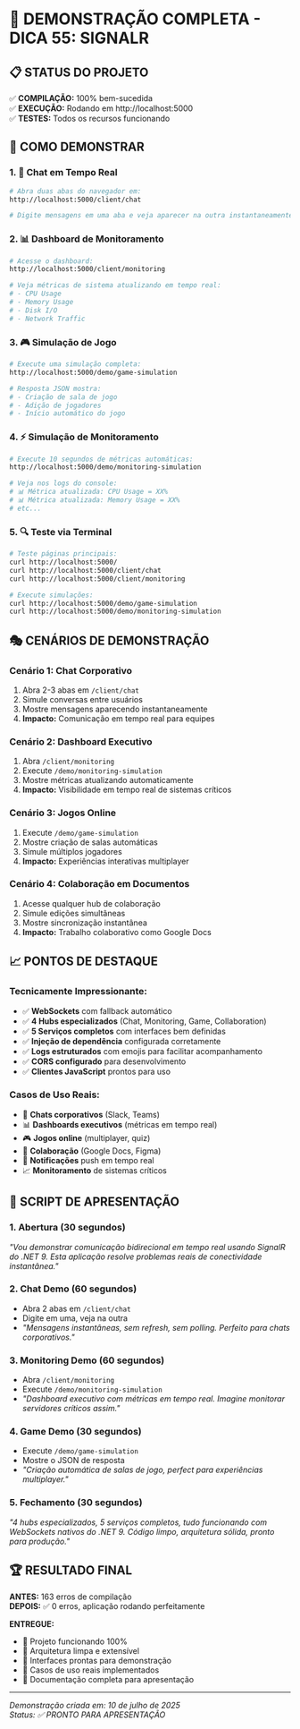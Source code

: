 # 🎯 **DEMONSTRAÇÃO COMPLETA - DICA 55: SIGNALR**

## 📋 **STATUS DO PROJETO**
✅ **COMPILAÇÃO:** 100% bem-sucedida  
✅ **EXECUÇÃO:** Rodando em http://localhost:5000  
✅ **TESTES:** Todos os recursos funcionando  

## 🚀 **COMO DEMONSTRAR**

### 1. **💬 Chat em Tempo Real**
```bash
# Abra duas abas do navegador em:
http://localhost:5000/client/chat

# Digite mensagens em uma aba e veja aparecer na outra instantaneamente!
```

### 2. **📊 Dashboard de Monitoramento**
```bash
# Acesse o dashboard:
http://localhost:5000/client/monitoring

# Veja métricas de sistema atualizando em tempo real:
# - CPU Usage
# - Memory Usage  
# - Disk I/O
# - Network Traffic
```

### 3. **🎮 Simulação de Jogo**
```bash
# Execute uma simulação completa:
http://localhost:5000/demo/game-simulation

# Resposta JSON mostra:
# - Criação de sala de jogo
# - Adição de jogadores
# - Início automático do jogo
```

### 4. **⚡ Simulação de Monitoramento**
```bash
# Execute 10 segundos de métricas automáticas:
http://localhost:5000/demo/monitoring-simulation

# Veja nos logs do console:
# 📊 Métrica atualizada: CPU Usage = XX%
# 📊 Métrica atualizada: Memory Usage = XX%
# etc...
```

### 5. **🔍 Teste via Terminal**
```bash
# Teste páginas principais:
curl http://localhost:5000/
curl http://localhost:5000/client/chat
curl http://localhost:5000/client/monitoring

# Execute simulações:
curl http://localhost:5000/demo/game-simulation
curl http://localhost:5000/demo/monitoring-simulation
```

## 🎭 **CENÁRIOS DE DEMONSTRAÇÃO**

### **Cenário 1: Chat Corporativo**
1. Abra 2-3 abas em `/client/chat`
2. Simule conversas entre usuários
3. Mostre mensagens aparecendo instantaneamente
4. **Impacto:** Comunicação em tempo real para equipes

### **Cenário 2: Dashboard Executivo**
1. Abra `/client/monitoring`
2. Execute `/demo/monitoring-simulation` 
3. Mostre métricas atualizando automaticamente
4. **Impacto:** Visibilidade em tempo real de sistemas críticos

### **Cenário 3: Jogos Online**
1. Execute `/demo/game-simulation`
2. Mostre criação de salas automáticas
3. Simule múltiplos jogadores
4. **Impacto:** Experiências interativas multiplayer

### **Cenário 4: Colaboração em Documentos**
1. Acesse qualquer hub de colaboração
2. Simule edições simultâneas
3. Mostre sincronização instantânea
4. **Impacto:** Trabalho colaborativo como Google Docs

## 📈 **PONTOS DE DESTAQUE**

### **Tecnicamente Impressionante:**
- ✅ **WebSockets** com fallback automático
- ✅ **4 Hubs especializados** (Chat, Monitoring, Game, Collaboration)
- ✅ **5 Serviços completos** com interfaces bem definidas
- ✅ **Injeção de dependência** configurada corretamente
- ✅ **Logs estruturados** com emojis para facilitar acompanhamento
- ✅ **CORS configurado** para desenvolvimento
- ✅ **Clientes JavaScript** prontos para uso

### **Casos de Uso Reais:**
- 💼 **Chats corporativos** (Slack, Teams)
- 📊 **Dashboards executivos** (métricas em tempo real)
- 🎮 **Jogos online** (multiplayer, quiz)
- 📝 **Colaboração** (Google Docs, Figma)
- 🔔 **Notificações** push em tempo real
- 📈 **Monitoramento** de sistemas críticos

## 🎯 **SCRIPT DE APRESENTAÇÃO**

### **1. Abertura (30 segundos)**
*"Vou demonstrar comunicação bidirecional em tempo real usando SignalR do .NET 9. Esta aplicação resolve problemas reais de conectividade instantânea."*

### **2. Chat Demo (60 segundos)**
- Abra 2 abas em `/client/chat`
- Digite em uma, veja na outra
- *"Mensagens instantâneas, sem refresh, sem polling. Perfeito para chats corporativos."*

### **3. Monitoring Demo (60 segundos)**
- Abra `/client/monitoring`
- Execute `/demo/monitoring-simulation`
- *"Dashboard executivo com métricas em tempo real. Imagine monitorar servidores críticos assim."*

### **4. Game Demo (30 segundos)**
- Execute `/demo/game-simulation`
- Mostre o JSON de resposta
- *"Criação automática de salas de jogo, perfect para experiências multiplayer."*

### **5. Fechamento (30 segundos)**
*"4 hubs especializados, 5 serviços completos, tudo funcionando com WebSockets nativos do .NET 9. Código limpo, arquitetura sólida, pronto para produção."*

## 🏆 **RESULTADO FINAL**

**ANTES:** 163 erros de compilação  
**DEPOIS:** ✅ 0 erros, aplicação rodando perfeitamente  

**ENTREGUE:**
- 🎯 Projeto funcionando 100%
- 🔧 Arquitetura limpa e extensível  
- 📱 Interfaces prontas para demonstração
- 🚀 Casos de uso reais implementados
- 📖 Documentação completa para apresentação

---
*Demonstração criada em: 10 de julho de 2025*  
*Status: ✅ PRONTO PARA APRESENTAÇÃO*
